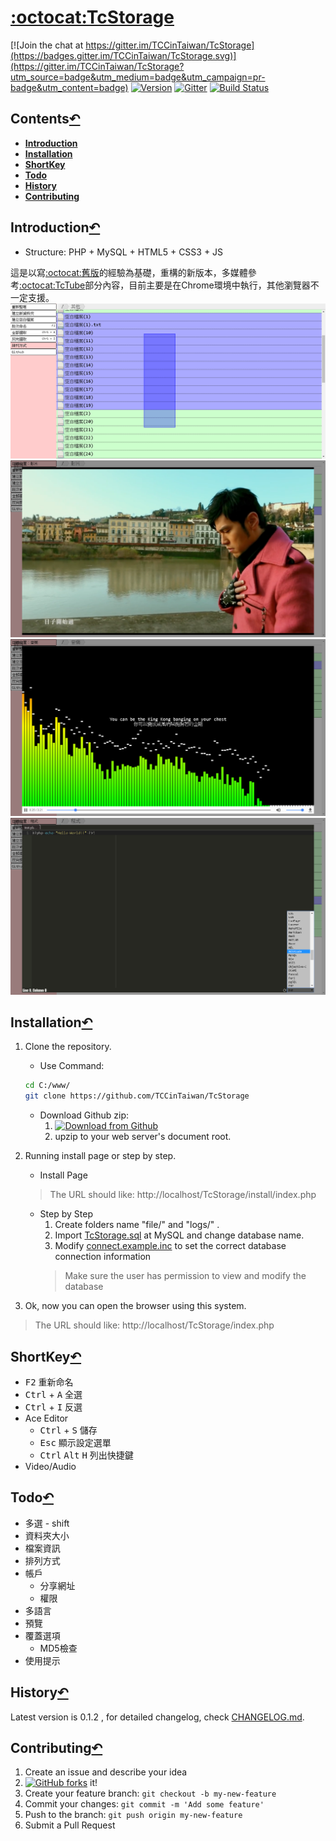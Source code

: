 # [:octocat:TcStorage](https://github.com/TCCinTaiwan/TcStorage)

[![Join the chat at https://gitter.im/TCCinTaiwan/TcStorage](https://badges.gitter.im/TCCinTaiwan/TcStorage.svg)](https://gitter.im/TCCinTaiwan/TcStorage?utm_source=badge&utm_medium=badge&utm_campaign=pr-badge&utm_content=badge)
[![Version](https://img.shields.io/badge/lastest_version-0.1.2-blue.svg)](https://github.com/TCCinTaiwan/TcStorage/releases) [![Gitter](https://badges.gitter.im/TCCinTaiwan/TcStorage.svg)](https://gitter.im/TCCinTaiwan/TcStorage?utm_source=badge&utm_medium=badge&utm_campaign=pr-badge) [![Build Status](https://travis-ci.org/TCCinTaiwan/TcStorage.svg)](https://travis-ci.org/TCCinTaiwan/TcStorage)

## Contents[↶](#)
* **[Introduction](#introduction)**
* **[Installation](#installation)**
* **[ShortKey](#shortkey)**
* **[Todo](#todo)**
* **[History](#history)**
* **[Contributing](#contributing)**

## Introduction[↶](#)
* Structure: PHP + MySQL + HTML5 + CSS3 + JS

這是以寫[:octocat:舊版](https://github.com/TCCinTaiwan/file-manager)的經驗為基礎，重構的新版本，多媒體參考[:octocat:TcTube](https://github.com/TCCinTaiwan/TcTube)部分內容，目前主要是在Chrome環境中執行，其他瀏覽器不一定支援。
![截圖-選取功能](screenshot/selection.png)
![截圖-影片功能](screenshot/video.png)
![截圖-音樂功能](screenshot/audio.png)
![截圖-Ace Editor功能](screenshot/ace-editor.png)

## Installation[↶](#)
1. Clone the repository.
    * Use Command:
    ```bash
    cd C:/www/
    git clone https://github.com/TCCinTaiwan/TcStorage
    ```
    * Download Github zip:
        1. [ ![Download from Github](setup/download-from-github.png)](https://github.com/TCCinTaiwan/TcStorage/archive/master.zip)
        2. upzip to your web server's document root.

2. Running install page or step by step.
    * Install Page
    >The URL should like: http://localhost/TcStorage/install/index.php
    * Step by Step
        1. Create folders name "file/" and "logs/" .
        2. Import [TcStorage.sql](install/TcStorage.sql) at MySQL and change database name.
        3. Modify [connect.example.inc](install/connect.example.inc) to set the correct database connection information
        >Make sure the user has permission to view and modify the database

3. Ok, now you can open the browser using this system.
>The URL should like: http://localhost/TcStorage/index.php

## ShortKey[↶](#)
* <kbd>F2</kbd> 重新命名
* <kbd>Ctrl</kbd> + <kbd>A</kbd> 全選
* <kbd>Ctrl</kbd> + <kbd>I</kbd> 反選
* Ace Editor
    - <kbd>Ctrl</kbd> + <kbd>S</kbd> 儲存
    - <kbd>Esc</kbd> 顯示設定選單
    - <kbd>Ctrl</kbd> <kbd>Alt</kbd> <kbd>H</kbd> 列出快捷鍵
* Video/Audio

## Todo[↶](#)
* 多選 - shift
* 資料夾大小
* 檔案資訊
* 排列方式
* 帳戶
    - 分享網址
    - 權限
* 多語言
* 預覽
* 覆蓋選項
    - MD5檢查
* 使用提示

## History[↶](#)
Latest version is 0.1.2 , for detailed changelog, check [CHANGELOG.md](CHANGELOG.md).

## Contributing[↶](#)
1. Create an issue and describe your idea
2. [![GitHub forks](https://img.shields.io/github/forks/TCCinTaiwan/TcTube.svg?style=social&label=Fork&maxAge=2592000)](https://github.com/TCCinTaiwan/TcTube/network) it!
3. Create your feature branch: `git checkout -b my-new-feature`
4. Commit your changes: `git commit -m 'Add some feature'`
5. Push to the branch: `git push origin my-new-feature`
6. Submit a Pull Request
